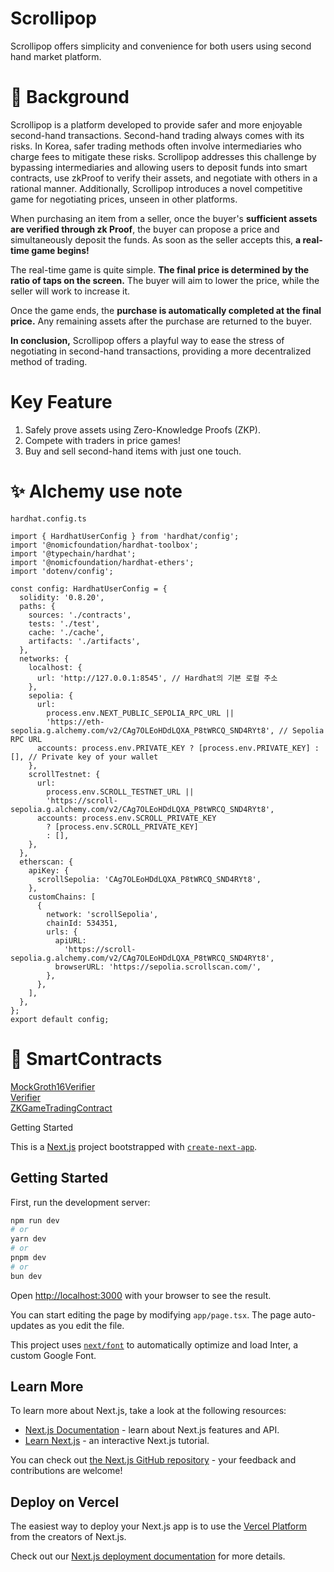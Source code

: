 # Scrollipop

Scrollipop offers simplicity and convenience for both users using second hand market platform.


# 🤔 Background
Scrollipop is a platform developed to provide safer and more enjoyable second-hand transactions. Second-hand trading always comes with its risks. In Korea, safer trading methods often involve intermediaries who charge fees to mitigate these risks. Scrollipop addresses this challenge by bypassing intermediaries and allowing users to deposit funds into smart contracts, use zkProof to verify their assets, and negotiate with others in a rational manner. Additionally, Scrollipop introduces a novel competitive game for negotiating prices, unseen in other platforms.

When purchasing an item from a seller, once the buyer's **sufficient assets are verified through zk Proof**, the buyer can propose a price and simultaneously deposit the funds. As soon as the seller accepts this, **a real-time game begins!**

The real-time game is quite simple. **The final price is determined by the ratio of taps on the screen.** The buyer will aim to lower the price, while the seller will work to increase it.

Once the game ends, the **purchase is automatically completed at the final price.** Any remaining assets after the purchase are returned to the buyer.

**In conclusion,** Scrollipop offers a playful way to ease the stress of negotiating in second-hand transactions, providing a more decentralized method of trading.

# Key Feature
1. Safely prove assets using Zero-Knowledge Proofs (ZKP).
2. Compete with traders in price games!
3. Buy and sell second-hand items with just one touch.

# ✨ Alchemy use note
`hardhat.config.ts`

```
import { HardhatUserConfig } from 'hardhat/config';
import '@nomicfoundation/hardhat-toolbox';
import '@typechain/hardhat';
import '@nomicfoundation/hardhat-ethers';
import 'dotenv/config';

const config: HardhatUserConfig = {
  solidity: '0.8.20',
  paths: {
    sources: './contracts',
    tests: './test',
    cache: './cache',
    artifacts: './artifacts',
  },
  networks: {
    localhost: {
      url: 'http://127.0.0.1:8545', // Hardhat의 기본 로컬 주소
    },
    sepolia: {
      url:
        process.env.NEXT_PUBLIC_SEPOLIA_RPC_URL ||
        'https://eth-sepolia.g.alchemy.com/v2/CAg7OLEoHDdLQXA_P8tWRCQ_SND4RYt8', // Sepolia RPC URL
      accounts: process.env.PRIVATE_KEY ? [process.env.PRIVATE_KEY] : [], // Private key of your wallet
    },
    scrollTestnet: {
      url:
        process.env.SCROLL_TESTNET_URL ||
        'https://scroll-sepolia.g.alchemy.com/v2/CAg7OLEoHDdLQXA_P8tWRCQ_SND4RYt8',
      accounts: process.env.SCROLL_PRIVATE_KEY
        ? [process.env.SCROLL_PRIVATE_KEY]
        : [],
    },
  },
  etherscan: {
    apiKey: {
      scrollSepolia: 'CAg7OLEoHDdLQXA_P8tWRCQ_SND4RYt8',
    },
    customChains: [
      {
        network: 'scrollSepolia',
        chainId: 534351,
        urls: {
          apiURL:
            'https://scroll-sepolia.g.alchemy.com/v2/CAg7OLEoHDdLQXA_P8tWRCQ_SND4RYt8',
          browserURL: 'https://sepolia.scrollscan.com/',
        },
      },
    ],
  },
};
export default config;
```

# 🔑 SmartContracts
[MockGroth16Verifier](contracts/MockGroth16Verifier.sol)  
[Verifier](contracts/Verifier/sol)  
[ZKGameTradingContract](contracts/ZKGameTradingContract.sol)



<summary>
  Getting Started
</summary>
<div markdown="1">
  
  This is a [Next.js](https://nextjs.org/) project bootstrapped with [`create-next-app`](https://github.com/vercel/next.js/tree/canary/packages/create-next-app).
  
  ## Getting Started
  
  First, run the development server:
  
  ```bash
  npm run dev
  # or
  yarn dev
  # or
  pnpm dev
  # or
  bun dev
  ```
  
  Open [http://localhost:3000](http://localhost:3000) with your browser to see the result.
  
  You can start editing the page by modifying `app/page.tsx`. The page auto-updates as you edit the file.
  
  This project uses [`next/font`](https://nextjs.org/docs/basic-features/font-optimization) to automatically optimize and load Inter, a custom Google Font.
  
  ## Learn More
  
  To learn more about Next.js, take a look at the following resources:
  
  - [Next.js Documentation](https://nextjs.org/docs) - learn about Next.js features and API.
  - [Learn Next.js](https://nextjs.org/learn) - an interactive Next.js tutorial.
  
  You can check out [the Next.js GitHub repository](https://github.com/vercel/next.js/) - your feedback and contributions are welcome!
  
  ## Deploy on Vercel
  
  The easiest way to deploy your Next.js app is to use the [Vercel Platform](https://vercel.com/new?utm_medium=default-template&filter=next.js&utm_source=create-next-app&utm_campaign=create-next-app-readme) from the creators of Next.js.
  
  Check out our [Next.js deployment documentation](https://nextjs.org/docs/deployment) for more details.

</div>
</details>